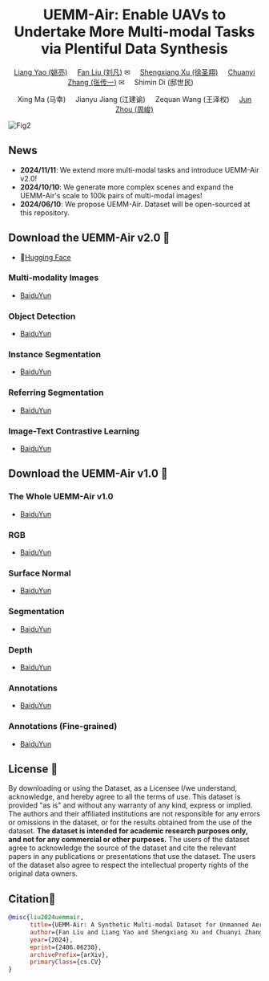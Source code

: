 <div align="center">

# UEMM-Air: Enable UAVs to Undertake More Multi-modal Tasks via Plentiful Data Synthesis

[Liang Yao (姚亮)](https://multimodality.group/author/%E5%A7%9A%E4%BA%AE/) 
&nbsp; &nbsp; 
[Fan Liu (刘凡)](https://multimodality.group/author/%E5%88%98%E5%87%A1/) ✉ 
&nbsp; &nbsp;
[Shengxiang Xu (徐圣翔)](https://multimodality.group/author/%E5%BE%90%E5%9C%A3%E7%BF%94/) 
&nbsp; &nbsp; 
[Chuanyi Zhang (张传一)](https://ai.hhu.edu.cn/2023/0809/c17670a264073/page.htm) ✉ 
&nbsp; &nbsp;
Shimin Di (邸世民)
&nbsp; &nbsp; 

Xing Ma (马幸)
&nbsp; &nbsp; 
Jianyu Jiang (江建谕)
&nbsp; &nbsp; 
Zequan Wang (王泽权)
&nbsp; &nbsp; 
[Jun Zhou (周峻)](https://experts.griffith.edu.au/7205-jun-zhou) 


</div>


![Fig2](https://github.com/user-attachments/assets/58b2bc84-9643-43f2-89a4-b14dd91ce47d)



## News
- **2024/11/11**: We extend more multi-modal tasks and introduce UEMM-Air v2.0!
- **2024/10/10**: We generate more complex scenes and expand the UEMM-Air's scale to 100k pairs of multi-modal images!
- **2024/06/10**: We propose UEMM-Air. Dataset will be open-sourced at this repository.
  
## Download the UEMM-Air v2.0 📂

*  🤗[Hugging Face](https://huggingface.co/datasets/1e12Leon/UEMM-Air)

### Multi-modality Images
*  [BaiduYun](https://pan.baidu.com/s/1AgrehM3Bs-aiVLVrdswWeQ?pwd=xcpe)

### Object Detection
*  [BaiduYun](https://pan.baidu.com/s/1bkG3G3nUre65yk0XjeaQ5w?pwd=a3qt)

### Instance Segmentation
*  [BaiduYun](https://pan.baidu.com/s/1TEwa8NrmbDK_Vd_zpysHug?pwd=y1f4)

### Referring Segmentation
*  [BaiduYun](https://pan.baidu.com/s/1hO5h2UdYwxJrLmk4oStupg?pwd=wqxi)
  
### Image-Text Contrastive Learning
*   [BaiduYun](https://pan.baidu.com/s/1O-U84fhqsJruyEV-UDKx8w?pwd=jppd)
  
## Download the UEMM-Air v1.0 📂

### The Whole UEMM-Air v1.0
*  [BaiduYun](https://pan.baidu.com/s/1tny1Y8XS0K9bvBdWcToe8g?pwd=y6i7) 

### RGB
*  [BaiduYun](https://pan.baidu.com/s/1zrnhQtPC2OQM4TK2IEUBEA?pwd=tlw0) 

### Surface Normal
*  [BaiduYun](https://pan.baidu.com/s/1oGzXY56K4yfN0muNyInmuw?pwd=67mj) 

### Segmentation
*  [BaiduYun](https://pan.baidu.com/s/1gQDNFrDtaI-EQhXUifqvhQ?pwd=uum6) 

### Depth
*  [BaiduYun](https://pan.baidu.com/s/1HcHukVPYz6gTBQl5k7mc1Q?pwd=boep) 

### Annotations
*  [BaiduYun](https://pan.baidu.com/s/1jlLoKPE-nSvl148Wxpcm_A?pwd=zwo7) 

### Annotations (Fine-grained)
*  [BaiduYun](https://pan.baidu.com/s/1O3XUfcv1zq6gPGglaoP5ag?pwd=6sb5)


## License 🚨
By downloading or using the Dataset, as a Licensee I/we understand, acknowledge, and hereby agree to all the terms of use. This dataset is provided "as is" and without any warranty of any kind, express or implied. The authors and their affiliated institutions are not responsible for any errors or omissions in the dataset, or for the results obtained from the use of the dataset. **The dataset is intended for academic research purposes only, and not for any commercial or other purposes.** The users of the dataset agree to acknowledge the source of the dataset and cite the relevant papers in any publications or presentations that use the dataset. The users of the dataset also agree to respect the intellectual property rights of the original data owners.

## Citation🎈

```bibtex
@misc{liu2024uemmair,
      title={UEMM-Air: A Synthetic Multi-modal Dataset for Unmanned Aerial Vehicle Object Detection}, 
      author={Fan Liu and Liang Yao and Shengxiang Xu and Chuanyi Zhang and Xinlei Zhang and Ting Wu},
      year={2024},
      eprint={2406.06230},
      archivePrefix={arXiv},
      primaryClass={cs.CV}
}
```
